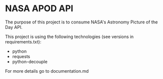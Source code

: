 # NASA APOD API

The purpose of this project is to consume NASA's Astronomy Picture of the Day API.

This project is using the following technologies (see versions in requirements.txt):
- python
- requests
- python-decouple

For more details go to documentation.md